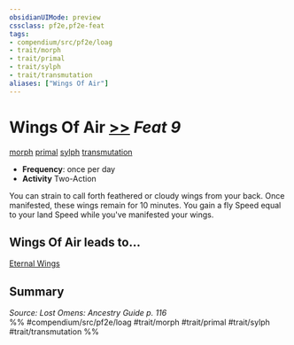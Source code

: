```yaml
---
obsidianUIMode: preview
cssclass: pf2e,pf2e-feat
tags:
- compendium/src/pf2e/loag
- trait/morph
- trait/primal
- trait/sylph
- trait/transmutation
aliases: ["Wings Of Air"]
---
```

# Wings Of Air  [>>](/rules/core-rulebook/chapter-9-playing-the-game.md#Actions "Two-Action") *Feat 9*  
[morph](/rules/traits/morph.md)  [primal](/rules/traits/primal.md)  [sylph](/rules/traits/sylph-b2.md)  [transmutation](/rules/traits/transmutation.md)  

- **Frequency**: once per day
- **Activity** Two-Action

You can strain to call forth feathered or cloudy wings from your back. Once manifested, these wings remain for 10 minutes. You gain a fly Speed equal to your land Speed while you've manifested your wings.

## Wings Of Air leads to...

[Eternal Wings](/compendium/feats/eternal-wings-loag.md)

## Summary

*Source: Lost Omens: Ancestry Guide p. 116*  
%% #compendium/src/pf2e/loag #trait/morph #trait/primal #trait/sylph #trait/transmutation %%